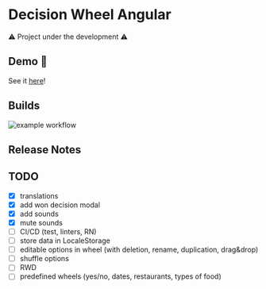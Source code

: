 # Decision Wheel Angular

:warning:  Project under the development :warning:

## Demo :rainbow:

See it [here](https://aszlacheta.github.io/decision-wheel-angular/en-US/)!

## Builds

![example workflow](https://github.com/aszlacheta/decision-wheel-angular/actions/workflows/static.yml/badge.svg?branch=main)

## Release Notes

## TODO

- [x] translations
- [x] add won decision modal
- [x] add sounds
- [x] mute sounds
- [ ] CI/CD (test, linters, RN)
- [ ] store data in LocaleStorage
- [ ] editable options in wheel (with deletion, rename, duplication, drag&drop)
- [ ] shuffle options
- [ ] RWD
- [ ] predefined wheels (yes/no, dates, restaurants, types of food)
